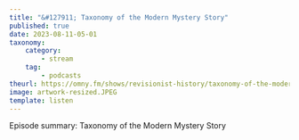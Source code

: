 ```yaml
---
title: "&#127911; Taxonomy of the Modern Mystery Story"
published: true
date: 2023-08-11-05-01
taxonomy:
    category:
        - stream
    tag:
        - podcasts
theurl: https://omny.fm/shows/revisionist-history/taxonomy-of-the-modern-mystery-story
image: artwork-resized.JPEG
template: listen
---
```


Episode summary: Taxonomy of the Modern Mystery Story
